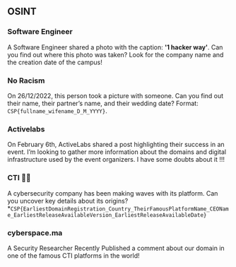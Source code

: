 ## OSINT

### Software Engineer

A Software Engineer shared a photo with the caption: **'1 hacker way'**. Can you find out where this photo was taken? Look for the company name and the creation date of the campus!

### No Racism

On 26/12/2022, this person took a picture with someone. Can you find out their name, their partner’s name, and their wedding date? Format: `CSP{fullname_wifename_D_M_YYYY}`.

### Activelabs

On February 6th, ActiveLabs shared a post highlighting their success in an event. I’m looking to gather more information about the domains and digital infrastructure used by the event organizers. I have some doubts about it !!!

### CTI 🕵️‍♂️

A cybersecurity company has been making waves with its platform. Can you uncover key details about its origins?*`CSP{EarliestDomainRegistration_Country_TheirFamousPlatformName_CEOName_EarliestReleaseAvailableVersion_EarliestReleaseAvailableDate}`  

### cyberspace.ma

A Security Researcher Recently Published a comment about our domain in one of the famous CTI platforms in the world!
